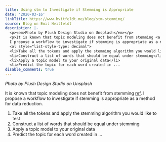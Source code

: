 ```yaml
---
title: Using stm to Investigate if Stemming is Appropriate
date: '2020-03-16'
linkTitle: https://www.hvitfeldt.me/blog/stm-stemming/
source: Blog on Emil Hvitfeldt
description: |-
  <p><em>Photo by Plush Design Studio on Unsplash</em></p>
  <p>It is known that topic modeling does not benefit from stemming <a href="https://mimno.infosci.cornell.edu/papers/schofield_tacl_2016.pdf">ref</a>.
  I propose a workflow to investigate if stemming is appropriate as a method for data reduction.</p>
  <ol style="list-style-type: decimal">
  <li>Take all the tokens and apply the stemming algorithm you would like to test</li>
  <li>Construct a list of words that should be equal under stemming</li>
  <li>Apply a topic model to your original data</li>
  <li>Predict the topic for each word created in ...
disable_comments: true
---
```

<p><em>Photo by Plush Design Studio on Unsplash</em></p>
<p>It is known that topic modeling does not benefit from stemming <a href="https://mimno.infosci.cornell.edu/papers/schofield_tacl_2016.pdf">ref</a>.
I propose a workflow to investigate if stemming is appropriate as a method for data reduction.</p>
<ol style="list-style-type: decimal">
<li>Take all the tokens and apply the stemming algorithm you would like to test</li>
<li>Construct a list of words that should be equal under stemming</li>
<li>Apply a topic model to your original data</li>
<li>Predict the topic for each word created in ...